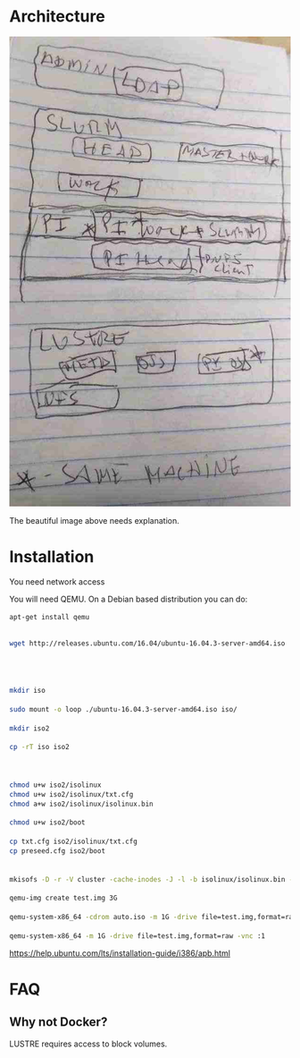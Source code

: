 # Architecture

![Architecture](arch.jpg)

The beautiful image above needs explanation.

# Installation

You need network access

You will need QEMU. On a Debian based distribution you can do:

`apt-get install qemu`

```bash

wget http://releases.ubuntu.com/16.04/ubuntu-16.04.3-server-amd64.iso




mkdir iso

sudo mount -o loop ./ubuntu-16.04.3-server-amd64.iso iso/

mkdir iso2

cp -rT iso iso2



chmod u+w iso2/isolinux
chmod u+w iso2/isolinux/txt.cfg
chmod a+w iso2/isolinux/isolinux.bin

chmod u+w iso2/boot

cp txt.cfg iso2/isolinux/txt.cfg
cp preseed.cfg iso2/boot


mkisofs -D -r -V cluster -cache-inodes -J -l -b isolinux/isolinux.bin -c isolinux/boot.cat -no-emul-boot -boot-load-size 4 -boot-info-table -o ~/auto.iso ~/iso2 

qemu-img create test.img 3G

qemu-system-x86_64 -cdrom auto.iso -m 1G -drive file=test.img,format=raw -vnc :1

qemu-system-x86_64 -m 1G -drive file=test.img,format=raw -vnc :1

```

https://help.ubuntu.com/lts/installation-guide/i386/apb.html

# FAQ

## Why not Docker?

LUSTRE requires access to block volumes.
